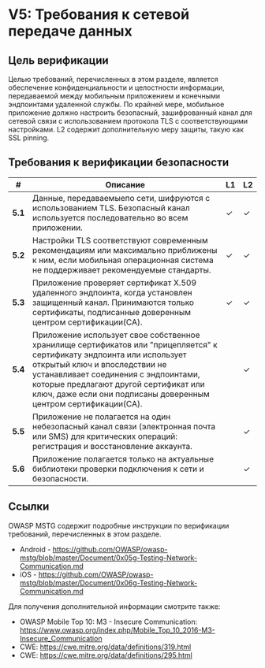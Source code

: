 # V5: Требования к сетевой передаче данных

## Цель верификации

Целью требований, перечисленных в этом разделе, является обеспечение конфиденциальности и целостности информации, передаваемой между мобильным приложением и конечными эндпоинтами удаленной службы. По крайней мере, мобильное приложение должно настроить безопасный, зашифрованный канал для сетевой связи с использованием протокола TLS с соответствующими настройками. L2 содержит дополнительную меру защиты, такую как SSL pinning.

## Требования к верификации безопасности

| # | Описание | L1 | L2 |
| --- | --- | --- | --- |
| **5.1** | Данные, передаваемыепо сети, шифруются с использованием TLS. Безопасный канал используется последовательно во всем приложении. | ✓ | ✓ |
| **5.2** | Настройки TLS соответствуют современным рекомендациям или максимально приближены к ним, если мобильная операционная система не поддерживает рекомендуемые стандарты. | ✓ | ✓ |
| **5.3** | Приложение проверяет сертификат X.509 удаленного эндпоинта, когда установлен защищенный канал. Принимаются только сертификаты, подписанные доверенным центром сертификации(CA). | ✓ | ✓ |
| **5.4** | Приложение использует свое собственное хранилище сертификатов или "прицепляется" к сертификату эндпоинта или использует открытый ключ и впоследствии не устанавливает соединения с эндпоинтами, которые предлагают другой сертификат или ключ, даже если они подписаны доверенным центром сертификации(CA). |   | ✓ |
| **5.5** | Приложение не полагается на один небезопасный канал связи (электронная почта или SMS) для критических операций: регистрация и восстановление аккаунта. |  | ✓ |
| **5.6** | Приложение полагается только на актуальные библиотеки проверки подключения к сети и безопасности. |  | ✓ |

## Ссылки

OWASP MSTG содержит подробные инструкции по верификации требований, перечисленных в этом разделе.

- Android - https://github.com/OWASP/owasp-mstg/blob/master/Document/0x05g-Testing-Network-Communication.md
- iOS - https://github.com/OWASP/owasp-mstg/blob/master/Document/0x06g-Testing-Network-Communication.md

Для получения дополнительной информации смотрите также:

- OWASP Mobile Top 10:  M3 - Insecure Communication: https://www.owasp.org/index.php/Mobile_Top_10_2016-M3-Insecure_Communication
- CWE: https://cwe.mitre.org/data/definitions/319.html
- CWE: https://cwe.mitre.org/data/definitions/295.html

